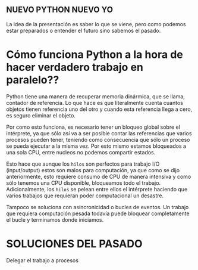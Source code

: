 ## NUEVO PYTHON NUEVO YO

La idea de la presentación es saber lo que se viene, pero como podemos estar
preparados o entender el futuro sino sabemos el pasado.

# Cómo funciona Python a la hora de hacer verdadero trabajo en paralelo??

Python tiene una manera de recuperar memoria dinármica, que se llama, contador
de referencia. Lo que hace es que literalmente cuenta cuantos objetos tienen
referencia uno del otro y cuando esta referencia llega a cero, es seguro
eliminar el objeto.

Por como esto funciona, es necesario tener un bloqueo global sobre el
intérprete, ya que sólo así va a ser posible contar las referencias que varios
procesos pueden tener, teniendo como consecuencia que sólo un proceso se pueda
ejecutar a la misma vez. Por esto mismo estamos bloqueados a una sola CPU,
entre nucleos no podemos compartir estados.

Esto hace que aunque los `hilos` son perfectos para trabajo I/O (input/output)
estos son malos para computación, ya que como se dijo anteriormente, esto
requiere consumo de CPU de manera intensiva y como sólo tenemos una CPU
disponible, bloqueamos todo el trabajo. Adicionalmente, los `hilos` se pelean
entre ellos el intérprete haciendo que varios trabajos que requieran poder
computacional un desastre.

Tampoco se soluciona con asíncronicidad o bucles de eventos. Un trabajo que
requiera computación pesada todavía puede bloquear completamente el bucle y
terminamos donde iniciamos.

# SOLUCIONES DEL PASADO

Delegar el trabajo a procesos
